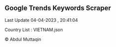 

## Google Trends Keywords Scraper 
 
Last Update 04-04-2023 , 20:41:04

Country List :
VIETNAM.json



© Abdul Muttaqin 
